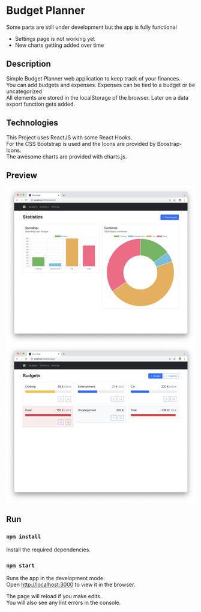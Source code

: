 # Budget Planner

Some parts are still under development but the app is fully functional <br>
- Settings page is not working yet <br>
- New charts getting added over time <br>

## Description

Simple Budget Planner web application to keep track of your finances. <br>
You can add budgets and expenses. Expenses can be tied to a budget or be uncategorized<br>
All elements are stored in the localStorage of the browser. Later on a data export function gets added.

## Technologies

This Project uses ReactJS with some React Hooks. <br>
For the CSS Bootstrap is used and the Icons are provided by Boostrap-Icons. <br>
The awesome charts are provided with charts.js.

## Preview

![Preview1](preview/preview-1.png)
![Preview2](preview/preview-2.png)

## Run

### `npm install`

Install the required dependencies.

### `npm start`

Runs the app in the development mode.\
Open [http://localhost:3000](http://localhost:3000) to view it in the browser.

The page will reload if you make edits.\
You will also see any lint errors in the console.
